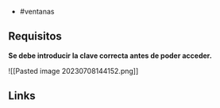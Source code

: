 - #ventanas 
## Requisitos
**Se debe introducir la clave correcta antes de poder acceder.**

![[Pasted image 20230708144152.png]]

## Links
